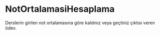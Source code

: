 # NotOrtalamasiHesaplama
Derslerin girilen not ortalamasına göre kaldınız veya geçtiniz çıktısı veren ödev.
